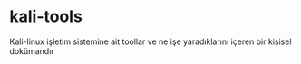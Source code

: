 # kali-tools
Kali-linux işletim sistemine ait toollar ve ne işe yaradıklarını içeren bir kişisel dokümandır
